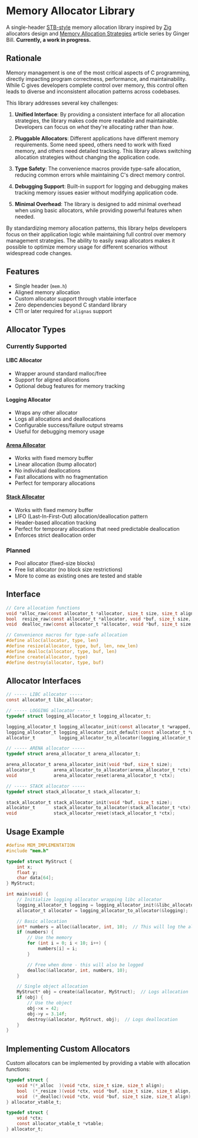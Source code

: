 # Memory Allocator Library

A single-header [STB-style](https://github.com/nothings/stb) memory allocation library inspired
by [Zig](https://ziglang.org/) allocators design
and [Memory Allocation Strategies](https://www.gingerbill.org/series/memory-allocation-strategies/) article series by
Ginger Bill.
**Currently, a work in progress.**

## Rationale

Memory management is one of the most critical aspects of C programming, directly impacting program correctness,
performance, and maintainability. While C gives developers complete control over memory, this control often leads to
diverse and inconsistent allocation patterns across codebases.

This library addresses several key challenges:

1. **Unified Interface**: By providing a consistent interface for all allocation strategies, the library makes code more
   readable and maintainable. Developers can focus on _what_ they're allocating rather than _how_.

2. **Pluggable Allocators**: Different applications have different memory requirements. Some need speed, others need to
   work with fixed memory, and others need detailed tracking. This library allows switching allocation strategies
   without changing the application code.

3. **Type Safety**: The convenience macros provide type-safe allocation, reducing common errors while maintaining C's
   direct memory control.

4. **Debugging Support**: Built-in support for logging and debugging makes tracking memory issues easier without
   modifying application code.

5. **Minimal Overhead**: The library is designed to add minimal overhead when using basic allocators, while providing
   powerful features when needed.

By standardizing memory allocation patterns, this library helps developers focus on their application logic while
maintaining full control over memory management strategies. The ability to easily swap allocators makes it possible to
optimize memory usage for different scenarios without widespread code changes.

## Features

- Single header (`mem.h`)
- Aligned memory allocation
- Custom allocator support through vtable interface
- Zero dependencies beyond C standard library
- C11 or later required for `alignas` support

## Allocator Types

### Currently Supported

#### LIBC Allocator

- Wrapper around standard malloc/free
- Support for aligned allocations
- Optional debug features for memory tracking

#### Logging Allocator

- Wraps any other allocator
- Logs all allocations and deallocations
- Configurable success/failure output streams
- Useful for debugging memory usage

#### [Arena Allocator](https://www.gingerbill.org/article/2019/02/08/memory-allocation-strategies-002/)

- Works with fixed memory buffer
- Linear allocation (bump allocator)
- No individual deallocations
- Fast allocations with no fragmentation
- Perfect for temporary allocations

#### [Stack Allocator](https://www.gingerbill.org/article/2019/02/15/memory-allocation-strategies-003/)

- Works with fixed memory buffer
- LIFO (Last-In-First-Out) allocation/deallocation pattern
- Header-based allocation tracking
- Perfect for temporary allocations that need predictable deallocation
- Enforces strict deallocation order

### Planned

- Pool allocator (fixed-size blocks)
- Free list allocator (no block size restrictions)
- More to come as existing ones are tested and stable

## Interface

```c
// Core allocation functions
void *alloc_raw(const allocator_t *allocator, size_t size, size_t align);
bool  resize_raw(const allocator_t *allocator, void *buf, size_t size, size_t align, size_t new_size);
void  dealloc_raw(const allocator_t *allocator, void *buf, size_t size, size_t align);

// Convenience macros for type-safe allocation
#define alloc(allocator, type, len) 
#define resize(allocator, type, buf, len, new_len)
#define dealloc(allocator, type, buf, len)
#define create(allocator, type)
#define destroy(allocator, type, buf)
```

## Allocator Interfaces

```c
// ----- LIBC allocator -----
const allocator_t libc_allocator;

// ----- LOGGING allocator -----
typedef struct logging_allocator_t logging_allocator_t;

logging_allocator_t logging_allocator_init(const allocator_t *wrapped, FILE *success_file, FILE *failure_file);
logging_allocator_t logging_allocator_init_default(const allocator_t *wrapped);
allocator_t         logging_allocator_to_allocator(logging_allocator_t *ctx);

// ----- ARENA allocator -----
typedef struct arena_allocator_t arena_allocator_t;

arena_allocator_t arena_allocator_init(void *buf, size_t size);
allocator_t       arena_allocator_to_allocator(arena_allocator_t *ctx);
void              arena_allocator_reset(arena_allocator_t *ctx);

// ----- STACK allocator -----
typedef struct stack_allocator_t stack_allocator_t;

stack_allocator_t stack_allocator_init(void *buf, size_t size);
allocator_t       stack_allocator_to_allocator(stack_allocator_t *ctx);
void              stack_allocator_reset(stack_allocator_t *ctx);
```

## Usage Example

```c
#define MEM_IMPLEMENTATION
#include "mem.h"

typedef struct MyStruct {
    int x;
    float y;
    char data[64];
} MyStruct;

int main(void) {
    // Initialize logging allocator wrapping libc allocator
    logging_allocator_t logging = logging_allocator_init(&libc_allocator, stdout, stderr);
    allocator_t allocator = logging_allocator_to_allocator(&logging);

    // Basic allocation
    int* numbers = alloc(&allocator, int, 10);  // This will log the allocation
    if (numbers) {
        // Use the memory
        for (int i = 0; i < 10; i++) {
            numbers[i] = i;
        }

        // Free when done - this will also be logged
        dealloc(&allocator, int, numbers, 10);
    }

    // Single object allocation
    MyStruct* obj = create(&allocator, MyStruct);  // Logs allocation
    if (obj) {
        // Use the object
        obj->x = 42;
        obj->y = 3.14f;
        destroy(&allocator, MyStruct, obj);  // Logs deallocation
    }
}
```

## Implementing Custom Allocators

Custom allocators can be implemented by providing a vtable with allocation functions:

```c
typedef struct {
    void *(*_alloc  )(void *ctx, size_t size, size_t align);
    bool  (*_resize )(void *ctx, void *buf, size_t size, size_t align, size_t new_size);
    void  (*_dealloc)(void *ctx, void *buf, size_t size, size_t align);
} allocator_vtable_t;

typedef struct {
    void *ctx;
    const allocator_vtable_t *vtable;
} allocator_t;
```